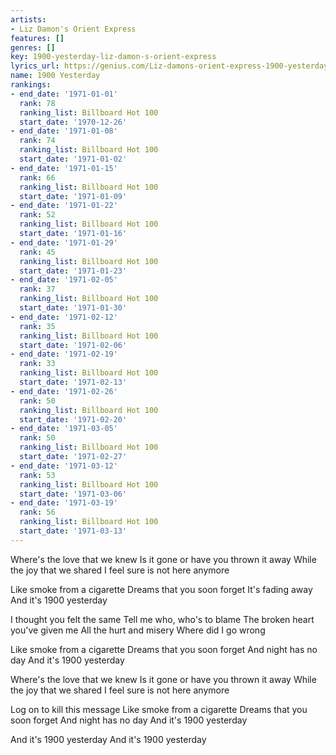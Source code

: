 ```yaml
---
artists:
- Liz Damon's Orient Express
features: []
genres: []
key: 1900-yesterday-liz-damon-s-orient-express
lyrics_url: https://genius.com/Liz-damons-orient-express-1900-yesterday-lyrics
name: 1900 Yesterday
rankings:
- end_date: '1971-01-01'
  rank: 78
  ranking_list: Billboard Hot 100
  start_date: '1970-12-26'
- end_date: '1971-01-08'
  rank: 74
  ranking_list: Billboard Hot 100
  start_date: '1971-01-02'
- end_date: '1971-01-15'
  rank: 66
  ranking_list: Billboard Hot 100
  start_date: '1971-01-09'
- end_date: '1971-01-22'
  rank: 52
  ranking_list: Billboard Hot 100
  start_date: '1971-01-16'
- end_date: '1971-01-29'
  rank: 45
  ranking_list: Billboard Hot 100
  start_date: '1971-01-23'
- end_date: '1971-02-05'
  rank: 37
  ranking_list: Billboard Hot 100
  start_date: '1971-01-30'
- end_date: '1971-02-12'
  rank: 35
  ranking_list: Billboard Hot 100
  start_date: '1971-02-06'
- end_date: '1971-02-19'
  rank: 33
  ranking_list: Billboard Hot 100
  start_date: '1971-02-13'
- end_date: '1971-02-26'
  rank: 50
  ranking_list: Billboard Hot 100
  start_date: '1971-02-20'
- end_date: '1971-03-05'
  rank: 50
  ranking_list: Billboard Hot 100
  start_date: '1971-02-27'
- end_date: '1971-03-12'
  rank: 53
  ranking_list: Billboard Hot 100
  start_date: '1971-03-06'
- end_date: '1971-03-19'
  rank: 56
  ranking_list: Billboard Hot 100
  start_date: '1971-03-13'
---
```

Where's the love that we knew
Is it gone or have you thrown it away
While the joy that we shared
I feel sure is not here anymore

Like smoke from a cigarette
Dreams that you soon forget
It's fading away
And it's 1900 yesterday

I thought you felt the same
Tell me who, who's to blame
The broken heart you've given me
All the hurt and misery
Where did I go wrong

Like smoke from a cigarette
Dreams that you soon forget
And night has no day
And it's 1900 yesterday

Where's the love that we knew
Is it gone or have you thrown it away
While the joy that we shared
I feel sure is not here anymore

Log on to kill this message
Like smoke from a cigarette
Dreams that you soon forget
And night has no day
And it's 1900 yesterday

And it's 1900 yesterday
And it's 1900 yesterday
